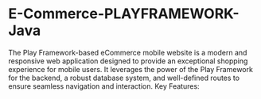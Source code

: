 # E-Commerce-PLAYFRAMEWORK-Java
The Play Framework-based eCommerce mobile website is a modern and responsive web application designed to provide an exceptional shopping experience for mobile users. It leverages the power of the Play Framework for the backend, a robust database system, and well-defined routes to ensure seamless navigation and interaction.  Key Features:
